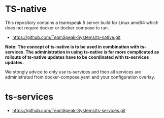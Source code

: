# TS-native

This repository contains a teamspeak 5 server build for Linux amd64 which does not require docker or docker compose to run.

* https://github.com/TeamSpeak-Systems/ts-native.git

**Note: The concept of ts-native is to be used in combination with ts-services. The administration in using ts-native is far more complicated as rollouts of ts-native updates have to be coordinated with ts-services updates.**

We stongly advice to only use ts-services and then all services are administrated from docker-compose.yaml and your configuration overlay.

# ts-services

* https://github.com/TeamSpeak-Systems/ts-services.git
